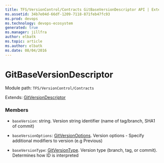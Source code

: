 ```yaml
---
title: TFS/VersionControl/Contracts GitBaseVersionDescriptor API | Extensions for Azure DevOps Services
ms.assetid: 34b7e04d-66df-1209-7118-871feb47fc93
ms.prod: devops
ms.technology: devops-ecosystem
generated: true
ms.manager: jillfra
author: elbatk
ms.topic: article
ms.author: elbatk
ms.date: 08/04/2016
---
```


# GitBaseVersionDescriptor

Module path: `TFS/VersionControl/Contracts`

Extends: [GitVersionDescriptor](../../../TFS/VersionControl/Contracts/GitVersionDescriptor.md)

### Members

* `baseVersion`: string. Version string identifier (name of tag/branch, SHA1 of commit)

* `baseVersionOptions`: [GitVersionOptions](../../../TFS/VersionControl/Contracts/GitVersionOptions.md). Version options - Specify additional modifiers to version (e.g Previous)

* `baseVersionType`: [GitVersionType](../../../TFS/VersionControl/Contracts/GitVersionType.md). Version type (branch, tag, or commit). Determines how ID is interpreted

